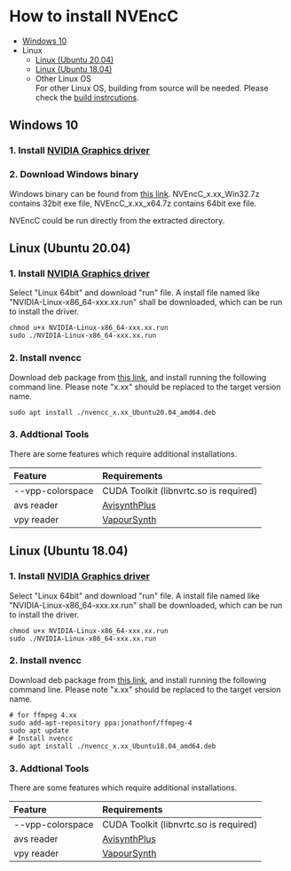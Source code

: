
# How to install NVEncC

- [Windows 10](./Install.en.md#windows)
- Linux
  - [Linux (Ubuntu 20.04)](./Install.en.md#linux-ubuntu-2004)
  - [Linux (Ubuntu 18.04)](./Install.en.md#linux-ubuntu-1804)
  - Other Linux OS  
    For other Linux OS, building from source will be needed. Please check the [build instrcutions](./Build.en.md).


## Windows 10

### 1. Install [NVIDIA Graphics driver](https://www.nvidia.com/Download/index.aspx)
### 2. Download Windows binary  
Windows binary can be found from [this link](https://github.com/rigaya/NVEnc/releases). NVEncC_x.xx_Win32.7z contains 32bit exe file, NVEncC_x.xx_x64.7z contains 64bit exe file.

NVEncC could be run directly from the extracted directory.
  
## Linux (Ubuntu 20.04)

### 1. Install [NVIDIA Graphics driver](https://www.nvidia.com/Download/index.aspx)  
Select "Linux 64bit" and download "run" file. A install file named like "NVIDIA-Linux-x86_64-xxx.xx.run" shall be downloaded, which can be run to install the driver.  
```Shell
chmod u+x NVIDIA-Linux-x86_64-xxx.xx.run
sudo ./NVIDIA-Linux-x86_64-xxx.xx.run
```

### 2. Install nvencc
Download deb package from [this link](https://github.com/rigaya/NVEnc/releases), and install running the following command line. Please note "x.xx" should be replaced to the target version name.

```Shell
sudo apt install ./nvencc_x.xx_Ubuntu20.04_amd64.deb
```

### 3. Addtional Tools

There are some features which require additional installations.  

| Feature | Requirements |
|:--      |:--           |
| --vpp-colorspace | CUDA Toolkit (libnvrtc.so is required)                   |
| avs reader       | [AvisynthPlus](https://github.com/AviSynth/AviSynthPlus) |
| vpy reader       | [VapourSynth](https://www.vapoursynth.com/)              |

  
## Linux (Ubuntu 18.04)

### 1. Install [NVIDIA Graphics driver](https://www.nvidia.com/Download/index.aspx)  
Select "Linux 64bit" and download "run" file. A install file named like "NVIDIA-Linux-x86_64-xxx.xx.run" shall be downloaded, which can be run to install the driver.  
```Shell
chmod u+x NVIDIA-Linux-x86_64-xxx.xx.run
sudo ./NVIDIA-Linux-x86_64-xxx.xx.run
```

### 2. Install nvencc
Download deb package from [this link](https://github.com/rigaya/NVEnc/releases), and install running the following command line. Please note "x.xx" should be replaced to the target version name.

```Shell
# for ffmpeg 4.xx
sudo add-apt-repository ppa:jonathonf/ffmpeg-4
sudo apt update
# Install nvencc
sudo apt install ./nvencc_x.xx_Ubuntu18.04_amd64.deb
```

### 3. Addtional Tools

There are some features which require additional installations.  
  

| Feature | Requirements |
|:--      |:--           |
| --vpp-colorspace | CUDA Toolkit (libnvrtc.so is required)                   |
| avs reader       | [AvisynthPlus](https://github.com/AviSynth/AviSynthPlus) |
| vpy reader       | [VapourSynth](https://www.vapoursynth.com/)              |

  